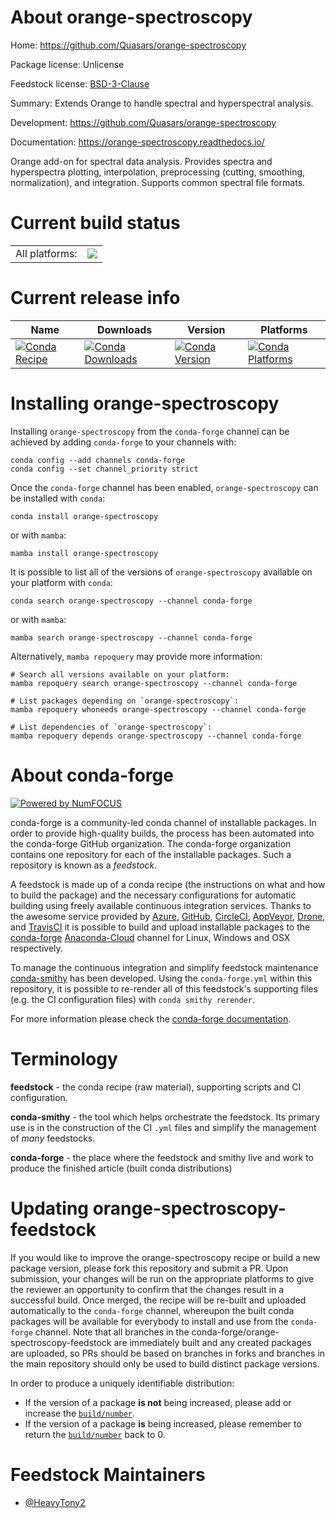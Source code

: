 About orange-spectroscopy
=========================

Home: https://github.com/Quasars/orange-spectroscopy

Package license: Unlicense

Feedstock license: [BSD-3-Clause](https://github.com/conda-forge/orange-spectroscopy-feedstock/blob/main/LICENSE.txt)

Summary: Extends Orange to handle spectral and hyperspectral analysis.

Development: https://github.com/Quasars/orange-spectroscopy

Documentation: https://orange-spectroscopy.readthedocs.io/

Orange add-on for spectral data analysis. Provides spectra and hyperspectra plotting, interpolation, preprocessing (cutting, smoothing, normalization), and integration. Supports common spectral file formats.

Current build status
====================


<table><tr><td>All platforms:</td>
    <td>
      <a href="https://dev.azure.com/conda-forge/feedstock-builds/_build/latest?definitionId=15527&branchName=main">
        <img src="https://dev.azure.com/conda-forge/feedstock-builds/_apis/build/status/orange-spectroscopy-feedstock?branchName=main">
      </a>
    </td>
  </tr>
</table>

Current release info
====================

| Name | Downloads | Version | Platforms |
| --- | --- | --- | --- |
| [![Conda Recipe](https://img.shields.io/badge/recipe-orange--spectroscopy-green.svg)](https://anaconda.org/conda-forge/orange-spectroscopy) | [![Conda Downloads](https://img.shields.io/conda/dn/conda-forge/orange-spectroscopy.svg)](https://anaconda.org/conda-forge/orange-spectroscopy) | [![Conda Version](https://img.shields.io/conda/vn/conda-forge/orange-spectroscopy.svg)](https://anaconda.org/conda-forge/orange-spectroscopy) | [![Conda Platforms](https://img.shields.io/conda/pn/conda-forge/orange-spectroscopy.svg)](https://anaconda.org/conda-forge/orange-spectroscopy) |

Installing orange-spectroscopy
==============================

Installing `orange-spectroscopy` from the `conda-forge` channel can be achieved by adding `conda-forge` to your channels with:

```
conda config --add channels conda-forge
conda config --set channel_priority strict
```

Once the `conda-forge` channel has been enabled, `orange-spectroscopy` can be installed with `conda`:

```
conda install orange-spectroscopy
```

or with `mamba`:

```
mamba install orange-spectroscopy
```

It is possible to list all of the versions of `orange-spectroscopy` available on your platform with `conda`:

```
conda search orange-spectroscopy --channel conda-forge
```

or with `mamba`:

```
mamba search orange-spectroscopy --channel conda-forge
```

Alternatively, `mamba repoquery` may provide more information:

```
# Search all versions available on your platform:
mamba repoquery search orange-spectroscopy --channel conda-forge

# List packages depending on `orange-spectroscopy`:
mamba repoquery whoneeds orange-spectroscopy --channel conda-forge

# List dependencies of `orange-spectroscopy`:
mamba repoquery depends orange-spectroscopy --channel conda-forge
```


About conda-forge
=================

[![Powered by
NumFOCUS](https://img.shields.io/badge/powered%20by-NumFOCUS-orange.svg?style=flat&colorA=E1523D&colorB=007D8A)](https://numfocus.org)

conda-forge is a community-led conda channel of installable packages.
In order to provide high-quality builds, the process has been automated into the
conda-forge GitHub organization. The conda-forge organization contains one repository
for each of the installable packages. Such a repository is known as a *feedstock*.

A feedstock is made up of a conda recipe (the instructions on what and how to build
the package) and the necessary configurations for automatic building using freely
available continuous integration services. Thanks to the awesome service provided by
[Azure](https://azure.microsoft.com/en-us/services/devops/), [GitHub](https://github.com/),
[CircleCI](https://circleci.com/), [AppVeyor](https://www.appveyor.com/),
[Drone](https://cloud.drone.io/welcome), and [TravisCI](https://travis-ci.com/)
it is possible to build and upload installable packages to the
[conda-forge](https://anaconda.org/conda-forge) [Anaconda-Cloud](https://anaconda.org/)
channel for Linux, Windows and OSX respectively.

To manage the continuous integration and simplify feedstock maintenance
[conda-smithy](https://github.com/conda-forge/conda-smithy) has been developed.
Using the ``conda-forge.yml`` within this repository, it is possible to re-render all of
this feedstock's supporting files (e.g. the CI configuration files) with ``conda smithy rerender``.

For more information please check the [conda-forge documentation](https://conda-forge.org/docs/).

Terminology
===========

**feedstock** - the conda recipe (raw material), supporting scripts and CI configuration.

**conda-smithy** - the tool which helps orchestrate the feedstock.
                   Its primary use is in the construction of the CI ``.yml`` files
                   and simplify the management of *many* feedstocks.

**conda-forge** - the place where the feedstock and smithy live and work to
                  produce the finished article (built conda distributions)


Updating orange-spectroscopy-feedstock
======================================

If you would like to improve the orange-spectroscopy recipe or build a new
package version, please fork this repository and submit a PR. Upon submission,
your changes will be run on the appropriate platforms to give the reviewer an
opportunity to confirm that the changes result in a successful build. Once
merged, the recipe will be re-built and uploaded automatically to the
`conda-forge` channel, whereupon the built conda packages will be available for
everybody to install and use from the `conda-forge` channel.
Note that all branches in the conda-forge/orange-spectroscopy-feedstock are
immediately built and any created packages are uploaded, so PRs should be based
on branches in forks and branches in the main repository should only be used to
build distinct package versions.

In order to produce a uniquely identifiable distribution:
 * If the version of a package **is not** being increased, please add or increase
   the [``build/number``](https://docs.conda.io/projects/conda-build/en/latest/resources/define-metadata.html#build-number-and-string).
 * If the version of a package **is** being increased, please remember to return
   the [``build/number``](https://docs.conda.io/projects/conda-build/en/latest/resources/define-metadata.html#build-number-and-string)
   back to 0.

Feedstock Maintainers
=====================

* [@HeavyTony2](https://github.com/HeavyTony2/)

